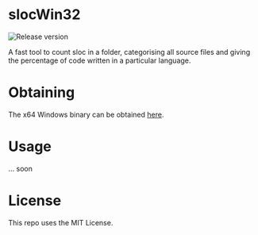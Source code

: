 # slocWin32
![Release version](https://img.shields.io/badge/release-v1.0.0-green.svg)

A fast tool to count sloc in a folder, categorising all source files and giving
the percentage of code written in a particular language.


# Obtaining

The x64 Windows binary can be obtained [here](https://github.com/makuke1234/slocWin32/raw/master/sloc.exe).


# Usage

... soon


# License

This repo uses the MIT License.
